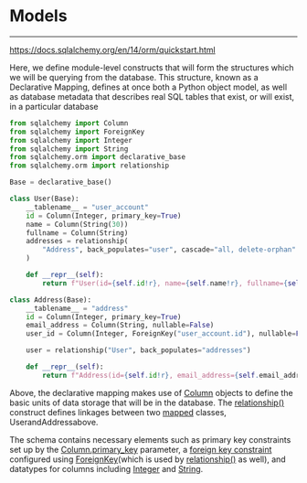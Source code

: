 # Models

---

<https://docs.sqlalchemy.org/en/14/orm/quickstart.html>

Here, we define module-level constructs that will form the structures which we will be querying from the database. This structure, known as a Declarative Mapping, defines at once both a Python object model, as well as database metadata that describes real SQL tables that exist, or will exist, in a particular database

```python
from sqlalchemy import Column
from sqlalchemy import ForeignKey
from sqlalchemy import Integer
from sqlalchemy import String
from sqlalchemy.orm import declarative_base
from sqlalchemy.orm import relationship

Base = declarative_base()

class User(Base):
    __tablename__ = "user_account"
    id = Column(Integer, primary_key=True)
    name = Column(String(30))
    fullname = Column(String)
    addresses = relationship(
        "Address", back_populates="user", cascade="all, delete-orphan"
    )

    def __repr__(self):
        return f"User(id={self.id!r}, name={self.name!r}, fullname={self.fullname!r})"

class Address(Base):
    __tablename__ = "address"
    id = Column(Integer, primary_key=True)
    email_address = Column(String, nullable=False)
    user_id = Column(Integer, ForeignKey("user_account.id"), nullable=False)

    user = relationship("User", back_populates="addresses")

    def __repr__(self):
        return f"Address(id={self.id!r}, email_address={self.email_address!r})"
```

Above, the declarative mapping makes use of [Column](https://docs.sqlalchemy.org/en/14/core/metadata.html#sqlalchemy.schema.Column) objects to define the basic units of data storage that will be in the database. The [relationship()](https://docs.sqlalchemy.org/en/14/orm/relationship_api.html#sqlalchemy.orm.relationship) construct defines linkages between two [mapped](https://docs.sqlalchemy.org/en/14/glossary.html#term-mapped) classes, UserandAddressabove.

The schema contains necessary elements such as primary key constraints set up by the [Column.primary_key](https://docs.sqlalchemy.org/en/14/core/metadata.html#sqlalchemy.schema.Column.params.primary_key) parameter, a [foreign key constraint](https://docs.sqlalchemy.org/en/14/glossary.html#term-foreign-key-constraint) configured using [ForeignKey](https://docs.sqlalchemy.org/en/14/core/constraints.html#sqlalchemy.schema.ForeignKey)(which is used by [relationship()](https://docs.sqlalchemy.org/en/14/orm/relationship_api.html#sqlalchemy.orm.relationship) as well), and datatypes for columns including [Integer](https://docs.sqlalchemy.org/en/14/core/type_basics.html#sqlalchemy.types.Integer) and [String](https://docs.sqlalchemy.org/en/14/core/type_basics.html#sqlalchemy.types.String).
